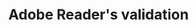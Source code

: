 ﻿# Adobe Reader's validation

<!-- link to version in Portuguese -->
<div data-alt-locales="pt-br"></div>
